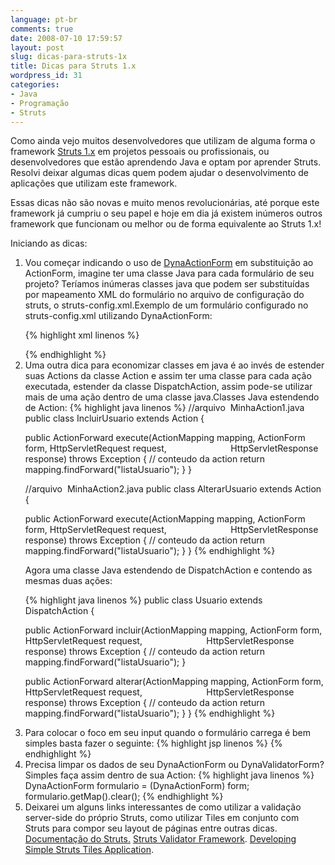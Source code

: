 ```yaml
---
language: pt-br
comments: true
date: 2008-07-10 17:59:57
layout: post
slug: dicas-para-struts-1x
title: Dicas para Struts 1.x
wordpress_id: 31
categories:
- Java
- Programação
- Struts
---
```


Como ainda vejo muitos desenvolvedores que utilizam de alguma forma o framework <a href="http://struts.apache.org/1.3.8/index.html" target="_blank">Struts 1.x</a> em projetos pessoais ou profissionais, ou desenvolvedores que estão aprendendo Java e optam por aprender Struts. Resolvi deixar algumas dicas quem podem ajudar o desenvolvimento de aplicações que utilizam este framework.

Essas dicas não são novas e muito menos revolucionárias, até porque este framework já cumpriu o seu papel e hoje em dia já existem inúmeros outros framework que funcionam ou melhor ou de forma equivalente ao Struts 1.x!

Iniciando as dicas:
<ol>
  <li>Vou começar indicando o uso de <a href="http://struts.apache.org/1.3.8/userGuide/building_controller.html#dyna_action_form_classes" target="_blank"><span class="postbody">DynaActionForm</span></a> em substituição ao ActionForm, imagine ter uma classe Java para cada formulário de seu projeto? Teríamos inúmeras classes java que podem ser substituídas por mapeamento XML do formulário no arquivo de configuração do struts, o struts-config.xml.Exemplo de um formulário configurado no struts-config.xml utilizando DynaActionForm:

{% highlight xml linenos %}
<form -bean name="UsuarioForm" type="org.apache.struts.action.DynaActionForm">
  <form -property name="Nome" type="java.lang.String"/>
  <form -property name="Login" type="java.lang.String"/>
  <form -property name="Senha" type="java.lang.String"/>
</form>
{% endhighlight %}
  </li>

  <li>Uma outra dica para economizar classes em java é ao invés de estender suas Actions da classe Action e assim ter uma classe para cada ação executada, estender da classe DispatchAction, assim pode-se utilizar mais de uma ação dentro de uma classe java.Classes Java estendendo de Action:
{% highlight java linenos %}
//arquivo  MinhaAction1.java
public class IncluirUsuario extends Action {

  public ActionForward execute(ActionMapping mapping, ActionForm form, HttpServletRequest request,                          HttpServletResponse response) throws Exception {
    // conteudo da action
    return mapping.findForward("listaUsuario");
  }
}

//arquivo  MinhaAction2.java
public class AlterarUsuario extends Action {

  public ActionForward execute(ActionMapping mapping, ActionForm form, HttpServletRequest request,                          HttpServletResponse response) throws Exception {
    // conteudo da action
    return mapping.findForward("listaUsuario");
  }
}
{% endhighlight %}

Agora uma classe Java estendendo de DispatchAction e contendo as mesmas duas ações:

{% highlight java linenos %}
public class Usuario extends DispatchAction {

  public ActionForward incluir(ActionMapping mapping, ActionForm form, HttpServletRequest request,                          HttpServletResponse response) throws Exception {
    // conteudo da action
    return mapping.findForward("listaUsuario");
}

  public ActionForward alterar(ActionMapping mapping, ActionForm form, HttpServletRequest request,                          HttpServletResponse response) throws Exception {
    // conteudo da action
    return mapping.findForward("listaUsuario");
  }
}
{% endhighlight %}
  </li>

  <li>Para colocar o foco em seu input quando o formulário carrega é bem simples basta fazer o seguinte:
{% highlight jsp linenos %}
<html :form action="UsuarioAcion" focus="Nome">
  <html :text property="Nome"/>
</html>
{% endhighlight %}
  </li>
  
  <li>Precisa limpar os dados de seu DynaActionForm ou DynaValidatorForm? Simples faça assim dentro de sua Action:
{% highlight java linenos %}
  DynaActionForm formulario = (DynaActionForm) form;
  formulario.getMap().clear();
{% endhighlight %}
</li>

  <li> Deixarei um alguns links interessantes de como utilizar a validação server-side do próprio Struts, como utilizar Tiles em conjunto com Struts para compor seu layout de páginas entre outras dicas. <a href="http://struts.apache.org/1.3.8/userGuide/building_view.html" target="_blank"> </a><a href="http://struts.apache.org/1.3.8/userGuide/building_view.html" target="_blank">Documentação do Struts.</a>
<a href="http://www.roseindia.net/struts/struts_validator_framework.shtml" target="_blank">Struts Validator Framework</a>.
<a href="http://www.roseindia.net/struts/struts_tiles.shtml" target="_blank">Developing Simple Struts Tiles Application</a>.</li>
</ol>